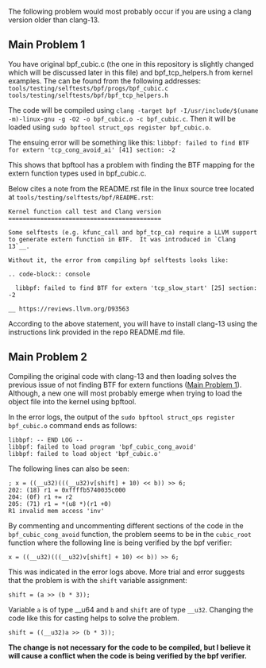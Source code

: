 The following problem would most probably occur if you are using a clang version older than clang-13.

## Main Problem 1
You have original bpf_cubic.c (the one in this repository is slightly changed which will be discussed later in this file) and bpf_tcp_helpers.h from kernel examples.
The can be found from the following addresses:
`tools/testing/selftests/bpf/progs/bpf_cubic.c`
`tools/testing/selftests/bpf/bpf_tcp_helpers.h`

The code will be compiled using `clang -target bpf -I/usr/include/$(uname -m)-linux-gnu -g -O2 -o bpf_cubic.o -c bpf_cubic.c`.
Then it will be loaded using  `sudo bpftool struct_ops register bpf_cubic.o`.

The ensuing error will be something like this:
`libbpf: failed to find BTF for extern 'tcp_cong_avoid_ai' [41] section: -2`

This shows that bpftool has a problem with finding the BTF mapping for the extern function types used in bpf_cubic.c.

Below cites a note from the README.rst file in the linux source tree located at `tools/testing/selftests/bpf/README.rst`:

```
Kernel function call test and Clang version
===========================================

Some selftests (e.g. kfunc_call and bpf_tcp_ca) require a LLVM support
to generate extern function in BTF.  It was introduced in `Clang 13`__.

Without it, the error from compiling bpf selftests looks like:

.. code-block:: console

  libbpf: failed to find BTF for extern 'tcp_slow_start' [25] section: -2

__ https://reviews.llvm.org/D93563
```

According to the above statement, you will have to install clang-13 using the instructions link provided in the repo README.md file.

## Main Problem 2
Compiling the original code with clang-13 and then loading solves the previous issue of not finding BTF for extern functions ([Main Problem 1](README.md)). Although, a new one will most probably emerge when trying to load the object file into the kernel using bpftool.

In the error logs, the output of the `sudo bpftool struct_ops register bpf_cubic.o` command ends as follows:
```
libbpf: -- END LOG --
libbpf: failed to load program 'bpf_cubic_cong_avoid'
libbpf: failed to load object 'bpf_cubic.o'
```

The following lines can also be seen:
```
; x = ((__u32)(((__u32)v[shift] + 10) << b)) >> 6;
202: (18) r1 = 0xffffb5740035c000
204: (0f) r1 += r2
205: (71) r1 = *(u8 *)(r1 +0)
R1 invalid mem access 'inv'
```

By commenting and uncommenting different sections of the code in the `bpf_cubic_cong_avoid` function, the problem seems to be in the `cubic_root` function where the following line is being verified by the bpf verifier:
```
x = ((__u32)(((__u32)v[shift] + 10) << b)) >> 6;
```
This was indicated in the error logs above. 
More trial and error suggests that the problem is with the `shift` variable assignment:
```
shift = (a >> (b * 3));
```
Variable `a` is of type __u64 and `b` and `shift` are of type `__u32`. 
Changing the code like this for casting helps to solve the problem.
```
shift = ((__u32)a >> (b * 3));
```

**The change is not necessary for the code to be compiled, but I believe it will cause a conflict when the code is being verified by the bpf verifier.**
